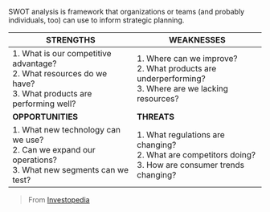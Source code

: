 SWOT analysis is framework that organizations or teams (and probably individuals, too) can use to inform strategic planning. 

| STRENGTHS                                                                                                           | WEAKNESSES                                                                                                      |
| ------------------------------------------------------------------------------------------------------------------- | --------------------------------------------------------------------------------------------------------------- |
| 1. What is our competitive advantage?  <br>2. What resources do we have?  <br>3. What products are performing well? | 1. Where can we improve?  <br>2. What products are underperforming?  <br>3. Where are we lacking resources?     |
| **OPPORTUNITIES**                                                                                                   | **THREATS**                                                                                                     |
| 1. What new technology can we use?  <br>2. Can we expand our operations?  <br>3. What new segments can we test?     | 1. What regulations are changing?  <br>2. What are competitors doing?  <br>3. How are consumer trends changing? |
> From [Investopedia](https://www.investopedia.com/terms/s/swot.asp#:~:text=%25%2025%25%200%25-,What%20Is%20SWOT%20Analysis%3F,as%20current%20and%20future%20potential.) 

